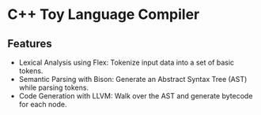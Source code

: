 # C++ Toy Language Compiler

## Features

- Lexical Analysis using Flex: Tokenize input data into a set of basic tokens.
- Semantic Parsing with Bison: Generate an Abstract Syntax Tree (AST) while parsing tokens.
- Code Generation with LLVM: Walk over the AST and generate bytecode for each node.

